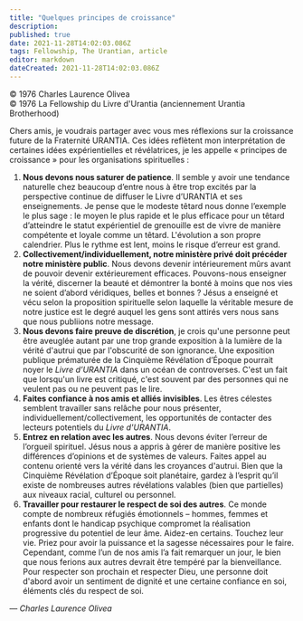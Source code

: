 ```yaml
---
title: "Quelques principes de croissance"
description: 
published: true
date: 2021-11-28T14:02:03.086Z
tags: Fellowship, The Urantian, article
editor: markdown
dateCreated: 2021-11-28T14:02:03.086Z
---
```


<p class="v-card v-sheet theme--light grey lighten-3 px-2">© 1976 Charles Laurence Olivea<br>© 1976 La Fellowship du Livre d'Urantia (anciennement Urantia Brotherhood)</p>


Chers amis, je voudrais partager avec vous mes réflexions sur la croissance future de la Fraternité URANTIA. Ces idées reflètent mon interprétation de certaines idées expérientielles et révélatrices, je les appelle « principes de croissance » pour les organisations spirituelles :

1. **Nous devons nous saturer de patience**. Il semble y avoir une tendance naturelle chez beaucoup d’entre nous à être trop excités par la perspective continue de diffuser le Livre d’URANTIA et ses enseignements. Je pense que le modeste têtard nous donne l’exemple le plus sage : le moyen le plus rapide et le plus efficace pour un têtard d’atteindre le statut expérientiel de grenouille est de vivre de manière compétente et loyale comme un têtard. L'évolution a son propre calendrier. Plus le rythme est lent, moins le risque d’erreur est grand.
2. **Collectivement/individuellement, notre ministère privé doit précéder notre ministère public**. Nous devons devenir intérieurement mûrs avant de pouvoir devenir extérieurement efficaces. Pouvons-nous enseigner la vérité, discerner la beauté et démontrer la bonté à moins que nos vies ne soient d’abord véridiques, belles et bonnes ? Jésus a enseigné et vécu selon la proposition spirituelle selon laquelle la véritable mesure de notre justice est le degré auquel les gens sont attirés vers nous sans que nous publiions notre message.
3. **Nous devons faire preuve de discrétion**, je crois qu'une personne peut être aveuglée autant par une trop grande exposition à la lumière de la vérité d'autrui que par l'obscurité de son ignorance. Une exposition publique prématurée de la Cinquième Révélation d’Époque pourrait noyer le _Livre d’URANTIA_ dans un océan de controverses. C'est un fait que lorsqu'un livre est critiqué, c'est souvent par des personnes qui ne veulent pas ou ne peuvent pas le lire.
4. **Faites confiance à nos amis et alliés invisibles**. Les êtres célestes semblent travailler sans relâche pour nous présenter, individuellement/collectivement, les opportunités de contacter des lecteurs potentiels du _Livre d'URANTIA_.
5. **Entrez en relation avec les autres**. Nous devons éviter l’erreur de l’orgueil spirituel. Jésus nous a appris à gérer de manière positive les différences d’opinions et de systèmes de valeurs. Faites appel au contenu orienté vers la vérité dans les croyances d'autrui. Bien que la Cinquième Révélation d’Époque soit planétaire, gardez à l’esprit qu’il existe de nombreuses autres révélations valables (bien que partielles) aux niveaux racial, culturel ou personnel.
6. **Travailler pour restaurer le respect de soi des autres**. Ce monde compte de nombreux réfugiés émotionnels – hommes, femmes et enfants dont le handicap psychique compromet la réalisation progressive du potentiel de leur âme. Aidez-en certains. Touchez leur vie. Priez pour avoir la puissance et la sagesse nécessaires pour le faire. Cependant, comme l’un de nos amis l’a fait remarquer un jour, le bien que nous ferions aux autres devrait être tempéré par la bienveillance. Pour respecter son prochain et respecter Dieu, une personne doit d'abord avoir un sentiment de dignité et une certaine confiance en soi, éléments clés du respect de soi.

— _Charles Laurence Olivea_

